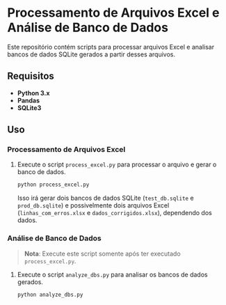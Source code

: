 # Processamento de Arquivos Excel e Análise de Banco de Dados

Este repositório contém scripts para processar arquivos Excel e analisar bancos de dados SQLite gerados a partir desses arquivos.

## Requisitos

- **Python 3.x**
- **Pandas**
- **SQLite3**

## Uso

### Processamento de Arquivos Excel
   
1. Execute o script `process_excel.py` para processar o arquivo e gerar o banco de dados.

    ```bash
    python process_excel.py
    ```

    Isso irá gerar dois bancos de dados SQLite (`test_db.sqlite` e `prod_db.sqlite`) e possivelmente dois arquivos Excel (`linhas_com_erros.xlsx` e `dados_corrigidos.xlsx`), dependendo dos dados.

### Análise de Banco de Dados

> **Nota**: Execute este script somente após ter executado `process_excel.py`.

1. Execute o script `analyze_dbs.py` para analisar os bancos de dados gerados.

    ```bash
    python analyze_dbs.py
    ```

